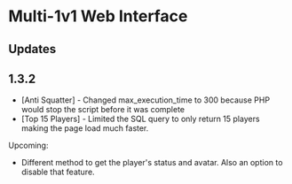 Multi-1v1 Web Interface
=========
Updates
----
1.3.2
-----------
* [Anti Squatter] - Changed max_execution_time to 300 because PHP would stop the script before it was complete
* [Top 15 Players] - Limited the SQL query to only return 15 players making the page load much faster.

Upcoming:
* Different method to get the player's status and avatar. Also an option to disable that feature.
